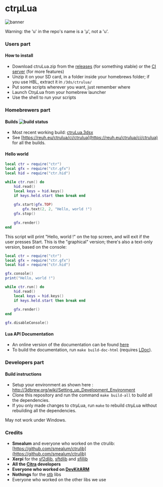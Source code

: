 # ctrµLua
![banner](https://www.dropbox.com/s/cqmtoohyx6t7q7c/banner.png?raw=1)

Warning: the 'u' in the repo's name is a 'µ', not a 'u'.

### Users part

#### How to install

* Download ctruLua.zip from the [releases](https://github.com/ctruLua/ctruLua/releases) (for something stable) or the [CI server](https://reuh.eu/ctrulua/ci/ctrulua) (for more features)
* Unzip it on your SD card, in a folder inside your homebrews folder; if you use HBL, extract it in `/3ds/ctrulua/`
* Put some scripts wherever you want, just remember where
* Launch CtrµLua from your homebrew launcher
* Use the shell to run your scripts

### Homebrewers part

#### Builds ![build status](https://reuh.eu/ctrulua/ci/ctrulua.png)

* Most recent working build: [ctruLua.3dsx](https://reuh.eu/ctrulua/ci/ctrulua/builds/latest/artifacts/ctruLua.3dsx)
* See [https://reuh.eu/ctrulua/ci/ctrulua](https://reuh.eu/ctrulua/ci/ctrulua) for all the builds.

#### Hello world

```Lua
local ctr = require("ctr")
local gfx = require("ctr.gfx")
local hid = require("ctr.hid")

while ctr.run() do
	hid.read()
	local keys = hid.keys()
	if keys.held.start then break end
	
	gfx.start(gfx.TOP)
		gfx.text(2, 2, "Hello, world !")
	gfx.stop()
	
	gfx.render()
end
```
This script will print "Hello, world !" on the top screen, and will exit if the user presses Start.
This is the "graphical" version; there's also a text-only version, based on the console:
```Lua
local ctr = require("ctr")
local gfx = require("ctr.gfx")
local hid = require("ctr.hid")

gfx.console()
print("Hello, world !")

while ctr.run() do
	hid.read()
	local keys = hid.keys()
	if keys.held.start then break end
	
	gfx.render()
end

gfx.disableConsole()
```

#### Lua API Documentation

* An online version of the documentation can be found [here](https://reuh.eu/ctrulua/latest/html/)
* To build the documentation, run `make build-doc-html` (requires [LDoc](https://github.com/stevedonovan/LDoc)).

### Developers part

#### Build instructions

* Setup your environment as shown here : http://3dbrew.org/wiki/Setting_up_Development_Environment
* Clone this repository and run the command `make build-all` to build all the dependencies.
* If you only made changes to ctrµLua, run `make` to rebuild ctrµLua without rebuilding all the dependencies.

May not work under Windows.

### Credits

* __Smealum__ and everyone who worked on the ctrulib: [https://github.com/smealum/ctrulib](https://github.com/smealum/ctrulib)
* __Xerpi__ for the [sf2dlib](https://github.com/xerpi/sf2dlib), [sftdlib](https://github.com/xerpi/sftdlib) and [sfillib](https://github.com/xerpi/sfillib)
* __All the [Citra](https://citra-emu.org/) developers__
* __Everyone who worked on [DevKitARM](http://devkitpro.org/)__
* __Nothings__ for the [stb](https://github.com/nothings/stb) libs
* Everyone who worked on the other libs we use
 
